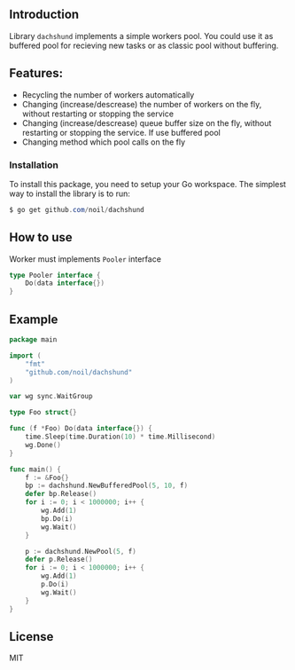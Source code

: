 ## Introduction

Library `dachshund` implements a simple  workers pool. You could use it as buffered pool for recieving new tasks or as classic pool without buffering.

## Features:

- Recycling the number of workers automatically
- Changing (increase/descrease) the number of workers on the fly, without restarting or stopping the service
- Changing (increase/descrease) queue buffer size on the fly, without restarting or stopping the service. If use buffered pool
- Changing method which pool calls on the fly

### Installation

To install this package, you need to setup your Go workspace. The simplest way to install the library is to run:
```powershell
$ go get github.com/noil/dachshund
```

## How to use

Worker must implements `Pooler` interface
```go
type Pooler interface {
	Do(data interface{})
}
```

## Example

```go
package main

import (
	"fmt"
	"github.com/noil/dachshund"
)

var wg sync.WaitGroup

type Foo struct{}

func (f *Foo) Do(data interface{}) {
    time.Sleep(time.Duration(10) * time.Millisecond)
    wg.Done()
}

func main() {
	f := &Foo{}
	bp := dachshund.NewBufferedPool(5, 10, f)
    defer bp.Release()
    for i := 0; i < 1000000; i++ {
		wg.Add(1)
		bp.Do(i)
		wg.Wait()
	}

	p := dachshund.NewPool(5, f)
    defer p.Release()
    for i := 0; i < 1000000; i++ {
		wg.Add(1)
		p.Do(i)
		wg.Wait()
	}
}
```

License
----

MIT